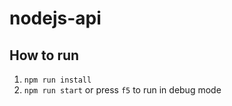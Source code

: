 # nodejs-api

## How to run
1. `npm run install`
2. `npm run start` or press `f5` to run in debug mode
